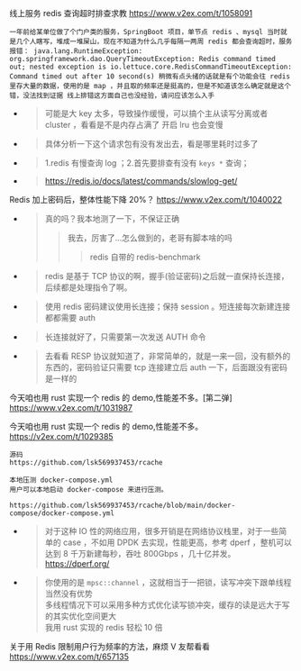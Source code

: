 
线上服务 redis 查询超时排查求教 https://www.v2ex.com/t/1058091
```console
一年前给某单位做了个门户类的服务，SpringBoot 项目，单节点 redis 、mysql 当时就是几个人瞎写，堆成一堆屎山，现在不知道为什么几乎每隔一两周 redis 都会查询超时，服务报错： java.lang.RuntimeException: org.springframework.dao.QueryTimeoutException: Redis command timed out; nested exception is io.lettuce.core.RedisCommandTimeoutException: Command timed out after 10 second(s) 稍微有点头绪的话就是有个功能会往 redis 里存大量的数据，使用的是 map ，并且取的频率还是挺高的，但是不知道该怎么确定就是这个错，没法找到证据 线上排错这方面自己也没经验，请问应该怎么入手
```
- > 可能是大 key 太多，导致操作缓慢，可以搞个主从读写分离或者 cluster ，看看是不是内存占满了 开启 lru 也会变慢
- > 具体分析一下这个请求包有没有发出去，看是哪里耗时过多了
- > 1.redis 有慢查询 log ；2.首先要排查有没有 `keys *` 查询；
- > https://redis.io/docs/latest/commands/slowlog-get/

Redis 加上密码后，整体性能下降 20%？ https://www.v2ex.com/t/1040022
- > 真的吗？我本地测了一下，不保证正确
  >> 我去，厉害了...怎么做到的，老哥有脚本啥的吗
  >>> redis 自带的 redis-benchmark
- > redis 是基于 TCP 协议的啊，握手(验证密码)之后就一直保持长连接，后续都是处理指令了啊。
- > 使用 redis 密码建议使用长连接；保持 session 。短连接每次新建连接都都需要 auth
- > 长连接就好了，只需要第一次发送 AUTH 命令
- > 去看看 RESP 协议就知道了，非常简单的，就是一来一回，没有额外的东西的，密码验证只需要 tcp 连接建立后 auth 一下，后面跟没有密码是一样的

今天咱也用 rust 实现一个 redis 的 demo,性能差不多。[第二弹] https://www.v2ex.com/t/1031987

今天咱也用 rust 实现一个 redis 的 demo,性能差不多。 https://v2ex.com/t/1029385
```console
源码
https://github.com/lsk569937453/rcache

本地压测 docker-compose.yml
用户可以本地启动 docker-compose 来进行压测。

https://github.com/lsk569937453/rcache/blob/main/docker-compose/docker-compose.yml
```
- > 对于这种 IO 性的网络应用，很多开销是在网络协议栈里，对于一些简单的 case ，不如用 DPDK 去实现，性能更高，参考 dperf ，整机可以达到 8 千万新建每秒，吞吐 800Gbps ，几十亿并发。 https://dperf.org/
- > 你使用的是 `mpsc::channel` ，这就相当于一把锁，读写冲突下跟单线程当然没有优势 <br> 多线程情况下可以采用多种方式优化读写锁冲突，缓存的读是远大于写的其实优化空间更大 <br> 我用 rust 实现的 redis 轻松 10 倍

关于用 Redis 限制用户行为频率的方法，麻烦 V 友帮看看 https://www.v2ex.com/t/657135
